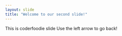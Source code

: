 ```yaml
---
layout: slide
title: "Welcome to our second slide!"
---
```

This is coderfoodie slide
Use the left arrow to go back!